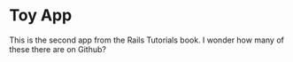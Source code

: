 # Toy App
This is the second app from the Rails Tutorials book. I wonder how many of these there are on Github?
